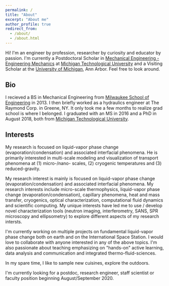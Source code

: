 ```yaml
---
permalink: /
title: "About"
excerpt: "About me"
author_profile: true
redirect_from: 
  - /about/
  - /about.html
---
```


Hi! I'm an engineer by profession, researcher by curiosity and educator by passion. I'm currently a Postdoctoral Scholar in [Mechanical Engineering - Engineering Mechanics](https://www.mtu.edu/mechanical/) at [Michigan Technological University](https://www.mtu.edu/) and a Visiting Scholar at the [University of Michigan](https://umich.edu/), Ann Arbor. Feel free to look around.

Bio
------
I recieved a BS in Mechanical Engineering from [Milwaukee School of Engineering](https://www.msoe.edu/) in 2013. I then briefly worked as a hydraulics engineer at The Raymond Corp. in Greene, NY. It only took me a few months to realize grad school is where I belonged. I graduated with an MS in 2016 and a PhD in August 2018, both from [Michigan Technological University](https://www.mtu.edu/).

Interests
------
My research is focused on liquid-vapor phase change (evaporation/condensation) and associated interfacial phenomena. He is primarily interested in multi-scale modeling and visualization of transport phenomena at (1) micro-/nano- scales, (2) cryogenic temperatures and (3) reduced-gravity.

My research interest is mainly is focused on liquid-vapor phase change (evaporation/condensation) and associated interfacial phenomena. My research interests include micro-scale thermophysics, liquid-vapor phase change (evaporation/condensation), capillary phenomena, heat and mass transfer, cryogenics, optical characterization, computational fluid dynamics and scientific computing. My unique interests have led me to use / develop novel characterization tools (neutron imaging, interferometry, SANS, SPR microscopy and ellipsometry) to explore different aspects of my research intersts.

I'm currently working on multiple projects on fundamental liquid-vapor phase change both on earth and on the International Space Station. I would love to collaborate with anyone interested in any of the above topics. I'm also passionate about teaching emphasizing on "hands-on" active learning, data analysis and communication and integrated thermo-fluid-sciences. 

In my spare time, I like to sample new cuisines, explore the outdoors.

I'm currently looking for a postdoc, research engineer, staff scientist or faculty position beginning August/September 2020.
